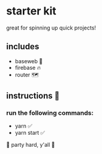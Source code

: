 # starter kit
great for spinning up quick projects!
## includes
* baseweb 🔳
* firebase 🔥
* router 🗺
## instructions 🎉
### run the following commands:
* yarn ✅
* yarn start ✅

🥳 party hard, y'all 🥳

